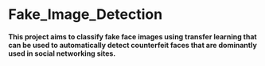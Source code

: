 # Fake_Image_Detection

#### This project aims to classify fake face images using transfer learning that can be used to automatically detect counterfeit faces that are dominantly used in social networking sites.
